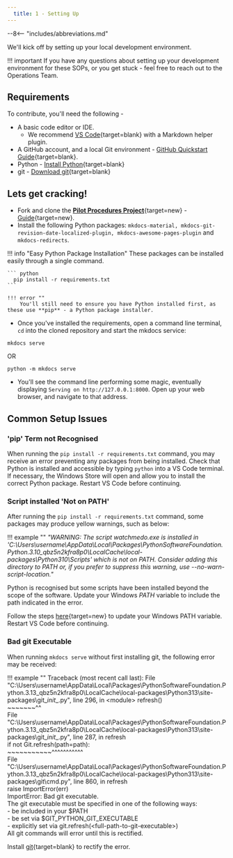 ```yaml
---
  title: 1 - Setting Up
---
```


--8<-- "includes/abbreviations.md"

We'll kick off by setting up your local development environment. 

!!! important
    If you have any questions about setting up your development environment for these SOPs, or you get stuck - feel free to reach out to the Operations Team.

## Requirements

To contribute, you'll need the following -

  * A basic code editor or IDE. 
    * We recommend [VS Code](https://code.visualstudio.com/){target=blank} with a Markdown helper plugin.
  * A GitHub account, and a local Git environment - [GitHub Quickstart Guide](https://docs.github.com/en/get-started/quickstart){target=blank}.
  * Python - [Install Python](https://www.python.org/downloads/){target=blank}
  * git - [Download git](https://git-scm.com/){target=blank}

## Lets get cracking!

- Fork and clone the [**Pilot Procedures Project**](https://github.com/vatpac-technology/pilot-procedures){target=new} - [Guide](https://docs.github.com/en/get-started/quickstart/fork-a-repo){target=new}.
- Install the following Python packages: `mkdocs-material, mkdocs-git-revision-date-localized-plugin, mkdocs-awesome-pages-plugin` and `mkdocs-redirects`.

!!! info "Easy Python Package Installation"
    These packages can be installed easily through a single command.

    ``` python
      pip install -r requirements.txt
    ```

    !!! error ""
        You'll still need to ensure you have Python installed first, as these use **pip** - a Python package installer.

- Once you've installed the requirements, open a command line terminal, `cd` into the cloned repository and start the mkdocs service:

```
mkdocs serve
```
OR
```
python -m mkdocs serve
```

- You'll see the command line performing some magic, eventually displaying `Serving on http://127.0.0.1:8000`. Open up your web browser, and navigate to that address.

## Common Setup Issues
### 'pip' Term not Recognised
When running the `pip install -r requirements.txt` command, you may receive an error preventing any packages from being installed. Check that Python is installed and accessible by typing `python` into a VS Code terminal. If necessary, the Windows Store will open and allow you to install the correct Python package. Restart VS Code before continuing.

### Script installed 'Not on PATH'
After running the `pip install -r requirements.txt` command, some packages may produce yellow warnings, such as below:

!!! example ""
    *"WARNING: The script watchmedo.exe is installed in 'C:\Users\username\AppData\Local\Packages\PythonSoftwareFoundation.Python.3.10_qbz5n2kfra8p0\LocalCache\local-packages\Python310\Scripts' which is not on PATH. Consider adding this directory to PATH or, if you prefer to suppress this warning, use --no-warn-script-location."*

Python is recognised but some scripts have been installed beyond the scope of the software.  Update your Windows *PATH* variable to include the path indicated in the error.  

Follow the steps [here](https://www.educative.io/answers/how-to-add-python-to-path-variable-in-windows){target=new} to update your Windows PATH variable. Restart VS Code before continuing.

### Bad git Executable
When running `mkdocs serve` without first installing git, the following error may be received:

!!! example ""
    Traceback (most recent call last):
    File "C:\Users\username\AppData\Local\Packages\PythonSoftwareFoundation.Python.3.13_qbz5n2kfra8p0\LocalCache\local-packages\Python313\site-packages\git\__init__.py", line 296, in <module\> refresh()  
        ~~~~~~~^^  
    File "C:\Users\username\AppData\Local\Packages\PythonSoftwareFoundation.Python.3.13_qbz5n2kfra8p0\LocalCache\local-packages\Python313\site-packages\git\__init__.py", line 287, in refresh  
        if not Git.refresh(path=path):  
            ~~~~~~~~~~~^^^^^^^^^^^  
    File "C:\Users\username\AppData\Local\Packages\PythonSoftwareFoundation.Python.3.13_qbz5n2kfra8p0\LocalCache\local-packages\Python313\site-packages\git\cmd.py", line 860, in refresh  
        raise ImportError(err)  
    ImportError: Bad git executable.  
    The git executable must be specified in one of the following ways:  
        - be included in your $PATH  
        - be set via $GIT_PYTHON_GIT_EXECUTABLE  
        - explicitly set via git.refresh(<full-path-to-git-executable\>)  
    All git commands will error until this is rectified.

Install [git](https://git-scm.com/){target=blank} to rectify the error.